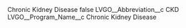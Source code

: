 <?xml version="1.0" encoding="UTF-8"?>
<CustomMetadata xmlns="http://soap.sforce.com/2006/04/metadata" xmlns:xsi="http://www.w3.org/2001/XMLSchema-instance" xmlns:xsd="http://www.w3.org/2001/XMLSchema">
    <label>Chronic Kidney Disease</label>
    <protected>false</protected>
    <values>
        <field>LVGO__Abbreviation__c</field>
        <value xsi:type="xsd:string">CKD</value>
    </values>
    <values>
        <field>LVGO__Program_Name__c</field>
        <value xsi:type="xsd:string">Chronic Kidney Disease</value>
    </values>
</CustomMetadata>

